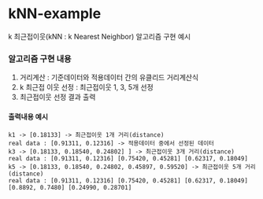 # kNN-example
k 최근접이웃(kNN : k Nearest Neighbor) 알고리즘 구현 예시

### 알고리즘 구현 내용
1. 거리계산 : 기준데이터와 적용데이터 간의 유클리드 거리계산식
2. k 최근접 이웃 선정 : 최근접이웃 1, 3, 5개 선정
3. 최근접이웃 선정 결과 출력

#### 출력내용 예시
```
k1 -> [0.18133] -> 최근접이웃 1개 거리(distance)
real data : [0.91311, 0.12316] -> 적용데이터 중에서 선정된 데이터
k3 -> [0.18133, 0.18540, 0.24802] ] -> 최근접이웃 3개 거리(distance)
real data : [0.91311, 0.12316] [0.75420, 0.45281] [0.62317, 0.18049]
k5 -> [0.18133, 0.18540, 0.24802, 0.45897, 0.59520] -> 최근접이웃 5개 거리(distance)
real data : [0.91311, 0.12316] [0.75420, 0.45281] [0.62317, 0.18049] [0.8892, 0.7480] [0.24990, 0.28701]
```
